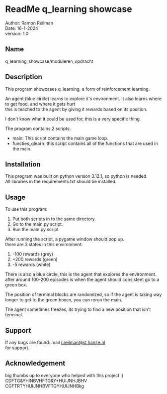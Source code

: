 # ReadMe q_learning showcase <br>

Author: Ramon Reilman <br>
Date: 16-1-2024 <br>
version: 1.0 <br>

## Name <br>

q_learning_showcase/moduleren_opdracht <br>

## Description <br>

This program showcases q_learning, a form of reinforcement learning. <br>

An agent (blue circle) learns to explore it's environment. It also learns where to get food, and where it gets hurt <br>
this is teached to the agent by giving it rewards based on its position. <br>

I don't know what it could be used for, this is a very specific thing. <br>

The program contains 2 scripts: <br>

- main: This script contains the main game loop. <br>
- functies_qlearn: this script contains all of the functions that are used in the main. <br>

## Installation <br>

This program was built on python version 3.12.1, so python is needed. <br>
All libraries in the requirements.txt should be installed. <br>

## Usage <br>

To use this program: <br>

1. Put both scripts in to the same directory.
2. Go to the main.py script.
3. Run the main.py script

After running the script, a pygame window should pop up. <br>
there are 3 states in this environment: <br>

1. -100 rewards (grey)
2. +200 rewards (green)
3. -5 rewards (white)

There is also a blue circle, this is the agent that explores the environment. <br>
after around 100-200 episodes is when the agent should consistent go to a green box. <br>

The position of terminal blocks are randomized, so if the agent is taking way longer to get to the green boxen, you can rerun the main. <br>

The agent sometimes freezes, its trying to find a new position that isn't terminal. <br>

## Support <br>

If any bugs are found:
mail r.reilman@st.hanze.nl <br>
for support.

## Acknowledgement

big thumbs up to everyone who helped with this project :) <br>
CDFTG&YHINBVHFTG&Y*HUIJNHJBHV CGFTRTYHUIJNHBVFTGYHUIJNHBkg